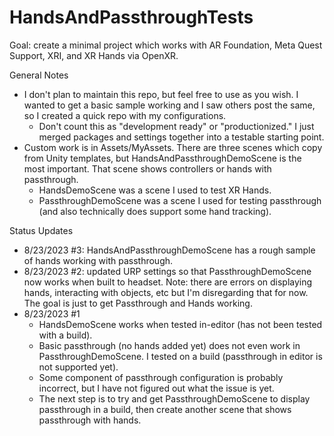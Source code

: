 # HandsAndPassthroughTests

Goal: create a minimal project which works with AR Foundation, Meta Quest Support, XRI, and XR Hands via OpenXR.

General Notes
- I don't plan to maintain this repo, but feel free to use as you wish. I  wanted to get a basic sample working and I saw others post the same, so I created a quick repo with my configurations.
  - Don't count this as "development ready" or "productionized." I just merged packages and settings together into a testable starting point.
- Custom work is in Assets/MyAssets. There are three scenes which copy from Unity templates, but HandsAndPassthroughDemoScene is the most important. That scene shows controllers or hands with passthrough.
  - HandsDemoScene was a scene I used to test XR Hands.
  - PassthroughDemoScene was a scene I used for testing passthrough (and also technically does support some hand tracking).

Status Updates
- 8/23/2023 #3: HandsAndPassthroughDemoScene has a rough sample of hands working with passthrough.
- 8/23/2023 #2: updated URP settings so that PassthroughDemoScene now works when built to headset. Note: there are errors on displaying hands, interacting with objects, etc but I'm disregarding that for now. The goal is just to get Passthrough and Hands working.
- 8/23/2023 #1
  - HandsDemoScene works when tested in-editor (has not been tested with a build).
  - Basic passthrough (no hands added yet) does not even work in PassthroughDemoScene. I tested on a build (passthrough in editor is not supported yet).
  - Some component of passthrough configuration is probably incorrect, but I have not figured out what the issue is yet.
  - The next step is to try and get PassthroughDemoScene to display passthrough in a build, then create another scene that shows passthrough with hands.
